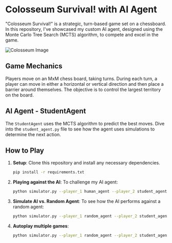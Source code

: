# Colosseum Survival! with AI Agent

"Colosseum Survival!" is a strategic, turn-based game set on a chessboard. In this repository, I've showcased my custom AI agent, designed using the Monte Carlo Tree Search (MCTS) algorithm, to compete and excel in the game.

![Colosseum Image](https://cdn.britannica.com/36/162636-050-932C5D49/Colosseum-Rome-Italy.jpg?w=690&h=388&c=crop)

## Game Mechanics

Players move on an MxM chess board, taking turns. During each turn, a player can move in either a horizontal or vertical direction and then place a barrier around themselves. The objective is to control the largest territory on the board.

## AI Agent - StudentAgent

The `StudentAgent` uses the MCTS algorithm to predict the best moves. Dive into the `student_agent.py` file to see how the agent uses simulations to determine the next action.

## How to Play

1. **Setup**: Clone this repository and install any necessary dependencies.

    ```bash
    pip install -r requirements.txt
    ```

2. **Playing against the AI**: To challenge my AI agent:

    ```bash
    python simulator.py --player_1 human_agent --player_2 student_agent --display
    ```

3. **Simulate AI vs. Random Agent**: To see how the AI performs against a random agent:

    ```bash
    python simulator.py --player_1 random_agent --player_2 student_agent --display
    ```

4. **Autoplay multiple games**:

    ```bash
    python simulator.py --player_1 random_agent --player_2 student_agent --autoplay
    ```
